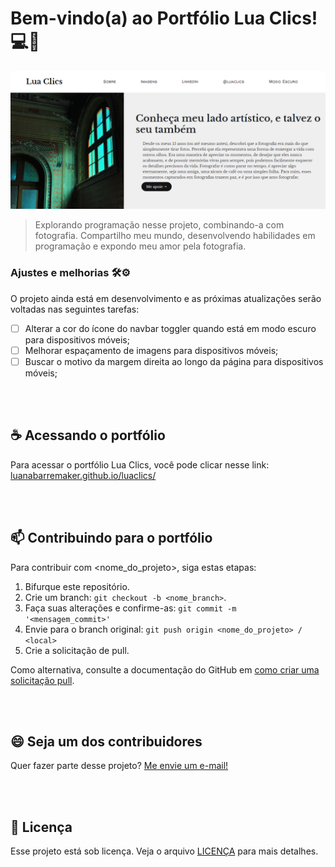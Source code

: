 # Bem-vindo(a) ao Portfólio Lua Clics! 💻📸

<img src="Imagens/Preview.png" alt="Preview Web">

>Explorando programação nesse projeto, combinando-a com fotografia. Compartilho meu mundo, desenvolvendo habilidades em programação e expondo meu amor pela fotografia.

### Ajustes e melhorias 🛠⚙

O projeto ainda está em desenvolvimento e as próximas atualizações serão voltadas nas seguintes tarefas:

- [ ] Alterar a cor do ícone do navbar toggler quando está em modo escuro para dispositivos móveis;
- [ ] Melhorar espaçamento de imagens para dispositivos móveis;
- [ ] Buscar o motivo da margem direita ao longo da página para dispositivos móveis;

<br>
<br>

## ☕ Acessando o portfólio

Para acessar o portfólio Lua Clics, você pode clicar nesse link: <a href="luanabarremaker.github.io/luaclics/">luanabarremaker.github.io/luaclics/</a>

<br>
<br>

## 📫 Contribuindo para o portfólio

Para contribuir com <nome_do_projeto>, siga estas etapas:

1. Bifurque este repositório.
2. Crie um branch: `git checkout -b <nome_branch>`.
3. Faça suas alterações e confirme-as: `git commit -m '<mensagem_commit>'`
4. Envie para o branch original: `git push origin <nome_do_projeto> / <local>`
5. Crie a solicitação de pull.

Como alternativa, consulte a documentação do GitHub em [como criar uma solicitação pull](https://help.github.com/en/github/collaborating-with-issues-and-pull-requests/creating-a-pull-request).

<br>
<br>

## 😄 Seja um dos contribuidores

Quer fazer parte desse projeto? <a href="https://mail.google.com/mail/?view=cm&to=faculdadeluana24@gmail.com&body=Ol%C3%A1%2C%20estou%20entrando%20em%20contato%20sobre..." target="_blank">Me envie um e-mail!</a>

<br>
<br>

## 📝 Licença

Esse projeto está sob licença. Veja o arquivo [LICENÇA](LICENSE.md) para mais detalhes.
